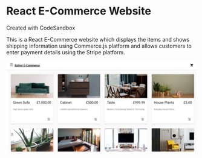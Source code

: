 # React E-Commerce Website
Created with CodeSandbox 

This is a React E-Commerce website which displays the items and shows shipping information using Commerce.js platform and allows customers to enter payment details using the Stripe platform.

![Ecommerce_Website](/src/assets/commerce.png)


